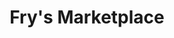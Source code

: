 ---
title: "Fry's Marketplace"
url: /phoenix/frys-marketplace-west-glendale-avenue/
shop: supermarket
---